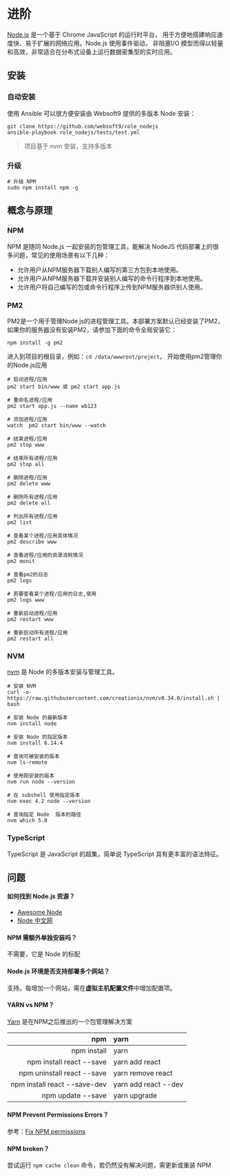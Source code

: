 # 进阶

[Node.js](https://nodejs.org/) 是一个基于 Chrome JavaScript 的运行时平台， 用于方便地搭建响应速度快、易于扩展的网络应用。Node.js 使用事件驱动， 非阻塞I/O 模型而得以轻量和高效，非常适合在分布式设备上运行数据密集型的实时应用。  

## 安装

### 自动安装

使用 Ansible 可以很方便安装由 Websoft9 提供的多版本 Node 安装：  

```
git clone https://github.com/websoft9/role_nodejs
ansible-playbook role_nodejs/tests/test.yml
```

> 项目基于 nvm 安装，支持多版本

### 升级

```
# 升级 NPM
sudo npm install npm -g
```

## 概念与原理

### NPM

NPM 是随同 Node.js 一起安装的包管理工具，能解决 NodeJS 代码部署上的很多问题，常见的使用场景有以下几种：

* 允许用户从NPM服务器下载别人编写的第三方包到本地使用。
* 允许用户从NPM服务器下载并安装别人编写的命令行程序到本地使用。
* 允许用户将自己编写的包或命令行程序上传到NPM服务器供别人使用。

### PM2

PM2是一个用于管理Node.js的进程管理工具。本部署方案默认已经安装了PM2，如果你的服务器没有安装PM2，请参加下面的命令全局安装它：
```
npm install -g pm2
```

进入到项目的根目录，例如：`cd /data/wwwroot/project`， 开始使用pm2管理你的Node.js应用

```
# 启动进程/应用  
pm2 start bin/www 或 pm2 start app.js

# 重命名进程/应用  
pm2 start app.js --name wb123

# 添加进程/应用 
watch  pm2 start bin/www --watch

# 结束进程/应用  
pm2 stop www

# 结束所有进程/应用  
pm2 stop all

# 删除进程/应用  
pm2 delete www

# 删除所有进程/应用  
pm2 delete all

# 列出所有进程/应用  
pm2 list

# 查看某个进程/应用具体情况  
pm2 describe www

# 查看进程/应用的资源消耗情况  
pm2 monit

# 查看pm2的日志  
pm2 logs

# 若要查看某个进程/应用的日志,使用  
pm2 logs www

# 重新启动进程/应用  
pm2 restart www

# 重新启动所有进程/应用  
pm2 restart all
```

### NVM

[nvm](https://github.com/nvm-sh/nvm) 是  Node 的多版本安装与管理工具。

```
# 安装 NVM
curl -o- https://raw.githubusercontent.com/creationix/nvm/v0.34.0/install.sh | bash

# 安装 Node 的最新版本
nvm install node

# 安装 Node 的指定版本
nvm install 6.14.4

# 查询可被安装的版本
nvm ls-remote

# 使用刚安装的版本
nvm run node --version

# 在 subshell 使用指定版本
nvm exec 4.2 node --version

# 查询指定 Node  版本的路径
nvm which 5.0
```

### TypeScript

TypeScript 是 JavaScript 的超集，简单说 TypeScript 具有更丰富的语法特征。 

## 问题

#### 如何找到 Node.js 资源？

* [Awesome Node](https://github.com/sindresorhus/awesome-nodejs)
* [Node 中文网](http://nodejs.cn/)

#### NPM 需额外单独安装吗？

不需要，它是 Node 的标配

#### Node.js 环境是否支持部署多个网站？

支持。每增加一个网站，需在**虚拟主机配置文件**中增加配置项。

#### YARN vs NPM？

[Yarn](https://yarnpkg.com/en/) 是在NPM之后推出的一个包管理解决方案

| npm | yarn |
| ---: | :--- |
| npm install | yarn |
| npm install react --save | yarn add react |
| npm uninstall react --save | yarn remove react |
| npm install react --save-dev | yarn add react --dev |
| npm update --save | yarn upgrade |

#### NPM Prevent Permissions Errors？

参考：[Fix NPM permissions](https://www.npmjs.com.cn/getting-started/fixing-npm-permissions/)

#### NPM broken？

尝试运行 `npm cache clean` 命令，若仍然没有解决问题，需更新或重装 NPM